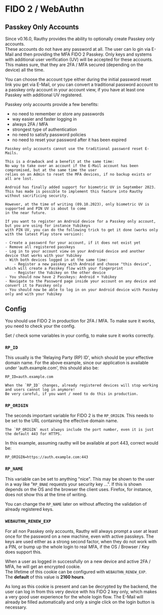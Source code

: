 # FIDO 2 / WebAuthn

## Passkey Only Accounts

Since v0.16.0, Rauthy provides the ability to optionally create Passkey only accounts.  
These accounts do not have any password at all. The user can lo gin via E-Mail and then providing the MFA
FIDO 2 Passkey. Only keys and systems with additional user verification (UV) will be accepted for these accounts.
This makes sure, that they are 2FA / MFA secured (depending on the device) all the time.

You can choose the account type either during the initial password reset link you get via E-Mail, or you can
convert a traditional password account to a passkey only account in your account view, if you have at least
one Passkey with additional UV registered.

Passkey only accounts provide a few benefits:
- no need to remember or store any passwords
- way easier and faster logging in
- always 2FA / MFA
- strongest type of authentication
- no need to satisfy password policies
- no need to reset your password after it has been expired

```admonish caution
Passkey only accounts cannot use the traditional password reset E-Mails.

This is a drawback and a benefit at the same time:  
No way to take over an account if the E-Mail account has been compromised, but at the same time the user
relies on an Admin to reset the MFA devices, if no backup exists or all are lost.
```

```admonish info
Android has finally added support for biometric UV in September 2023.  
This has made is possible to implement this feature into Rauthy without sacrificing security.

However, at the time of writing (09.10.2023), only biometric UV is supported and PIN UV is about to come
in the near future.
```

```admonish tip
If you want to register an Android device for a Passkey only account, but you are using for instance Yubikeys
with PIN UV, you can do the following trick to get it done (works only with the latest Play store version):

- Create a password for your account, if it does not exist yet
- Remove all registered passkeys
- Log in to your account view on your Android device and another device that works with your Yubikey
- With both devices logged in at the same time:
    - Register a new passkey with Android and choose "this device", which will create a Passkey flow with your fingerprint
    - Register the Yubikey on the other device
- You should now have 2 Passkeys: Android + Yubikey
- Navigate to the Password page inside your account on any device and convert it to Passkey only
- You should now be able to log in on your Android device with Passkey only and with your Yubikey
```

## Config

You should use FIDO 2 in production for 2FA / MFA.
To make sure it works, you need to check your the config.

Set / check some variables in your config, to make sure it works correctly.

### `RP_ID`

This usually is the 'Relaying Party (RP) ID', which should be your effective domain name.
For the above example, since our application is available under 'auth.example.com', this should also be:

```
RP_ID=auth.example.com
```

```admonish caution
When the `RP_ID` changes, already registered devices will stop working and users cannot log in anymore!
Be very careful, if you want / need to do this in production.
```

### `RP_ORIGIN`

The seconds important variable for FIDO 2 is the `RP_ORIGIN`. This needs to be set to the URL containing the effective
domain name.

```admonish caution
The `RP_ORIGIN` must always include the port number, even it is just the default 443 for HTTPS.
```

In this example, assuming rauthy will be available at port 443, correct would be:

```
RP_ORIGIN=https://auth.example.com:443
```

### `RP_NAME`

This variable can be set to anything "nice".
This may be shown to the user in a way like "`RP_BNAE` requests your security key ...". If this is shown depends on the
OS and the browser the client uses. Firefox, for instance, does not show this at the time of writing.

You can change the `RP_NAME` later on without affecting the validation of already registered keys.

### `WEBAUTHN_RENEW_EXP`

For all non Passkey only accounts, Rauthy will always prompt a user at least once for the password on a new machine, even with active
passkeys. The keys are used either as a strong second factor, when they do not work with a PIN, or bump up the whole
login to real MFA, if the OS / Browser / Key does support this.

When a user as logged in successfully on a new device and active 2FA / MFA, he will get an encrypted cookie.  
The lifetime of this cookie can be configured with `WEBAUTHN_RENEW_EXP`.  
The **default** of this value is **2160 hours**. 

As long as this cookie is present and can be decrypted by the backend, the user can log in from this very
device with his FIDO 2 key only, which makes a very good user experience for the whole login flow. The E-Mail will
already be filled automatically and only a single click on the login button is necessary.
